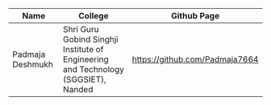
|Name              |                                  College                                            |     Github Page                 |
|------------------|-------------------------------------------------------------------------------------|---------------------------------|
| Padmaja Deshmukh |  Shri Guru Gobind Singhji Institute of Engineering and Technology (SGGSIET), Nanded |  https://github.com/Padmaja7664 |
